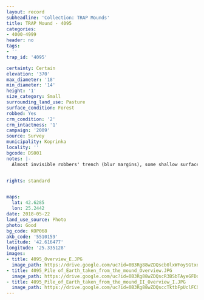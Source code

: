 ```yaml
---
layout: record
subheadline: 'Collection: TRAP Mounds'
title: TRAP Mound - 4095
categories:
- 4000-4999
header: no
tags:
- ''
trap_id: '4095'

certainty: Certain
elevation: '370'
max_diameter: '18'
min_diameter: '14'
height: '1'
size_category: Small
surrounding_land_use: Pasture
surface_condition: Forest
robbed: Yes
crm_condition: '2'
crm_intactness: '1'
campaign: '2009'
source: Survey
municipality: Koprinka
locality: ''
bgcode: DS001
notes: |-
  Almost invisible robbers' trench (blur margins), some shallow surface disturbances.


rights: standard


maps:
  lat: 42.6285
  lon: 25.2442
date: 2018-05-22
land_use_source: Photo
photo: Good
bg_code: КОР068
akb_code: '5510159'
latitude: '42.616477'
longitude: '25.335128'
images:
- title: 4095_Overview_E.JPG
  image_path: https://drive.google.com/uc?id=0B3Rg88wZDQscb0lxWFoySGtxdlE
- title: 4095_Pile of_Earth_taken_from_the_mound_Overview.JPG
  image_path: https://drive.google.com/uc?id=0B3Rg88wZDQscR3BSbTAyeGFDd2s
- title: 4095_Pile_of_Earth_taken_from_the_mound_II_Overview_I.JPG
  image_path: https://drive.google.com/uc?id=0B3Rg88wZDQsccTktbFpUclFCX0E
---
```

